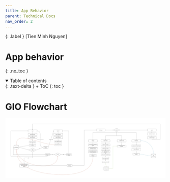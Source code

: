 ```yaml
---
title: App Behavior
parent: Technical Docs
nav_order: 2
---
```


{: .label }
[Tien Minh Nguyen]

# App behavior
{: .no_toc }

<details open markdown="block">
{: .text-delta }
<summary>Table of contents</summary>
+ ToC
{: toc }
</details>

# GIO Flowchart

<img width="700" alt="GIO Flowchart" src="https://github.com/mdxng/gio/blob/main/docs/assets/images/GIOFlowchart.jpg?raw=true">
